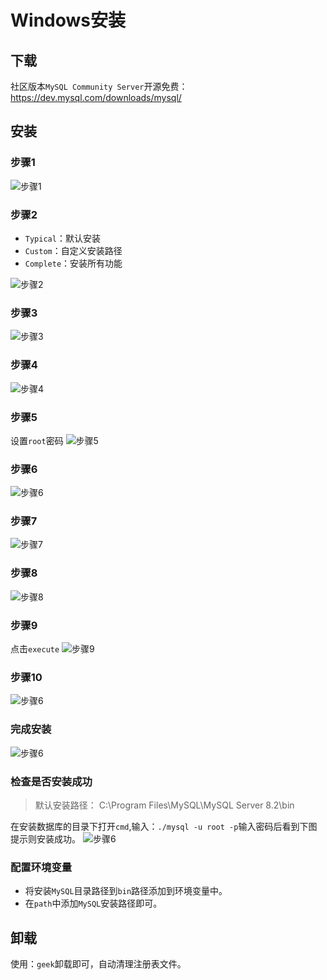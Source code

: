 # Windows安装

## 下载

社区版本`MySQL Community Server`开源免费：<https://dev.mysql.com/downloads/mysql/>

## 安装

### 步骤1

![步骤1](../../img/1.png)

### 步骤2

- `Typical`：默认安装
- `Custom`：自定义安装路径
- `Complete`：安装所有功能

![步骤2](../../img/2.1.png)

### 步骤3

![步骤3](../../img/1.2.png)

### 步骤4

![步骤4](../../img/1.3.png)

### 步骤5

设置`root`密码
![步骤5](../../img/1.4.png)

### 步骤6

![步骤6](../../img/1.5.png)

### 步骤7

![步骤7](../../img/1.6.png)

### 步骤8

![步骤8](../../img/1.7.png)

### 步骤9

点击`execute`
![步骤9](../../img/1.8.png)

### 步骤10

![步骤6](../../img/1.9.png)

### 完成安装

![步骤6](../../img/2.png)

### 检查是否安装成功

> 默认安装路径： C:\Program Files\MySQL\MySQL Server 8.2\bin

在安装数据库的目录下打开`cmd`,输入：`./mysql -u root -p`输入密码后看到下图提示则安装成功。
![步骤6](../../img/wanc.png)

### 配置环境变量

- 将安装`MySQL`目录路径到`bin`路径添加到环境变量中。
- 在`path`中添加`MySQL`安装路径即可。

## 卸载

使用：`geek`卸载即可，自动清理注册表文件。
